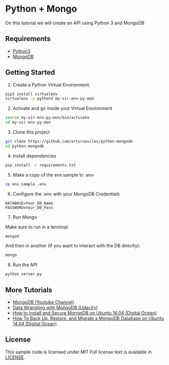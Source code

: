 # Python + Mongo

On this tutorial we will create an API using Python 3 and MongoDB

## Requirements

* [Python3](https://www.python.org/downloads/)
* [MongoDB](https://www.mongodb.com/)

## Getting Started

1. Create a Python Virtual Environment.

```bash
pip3 install virtualenv
virtualenv -p python3 my-vir-env-py-mon
```

2. Activate and go inside your Virtual Environment

```bash
source my-vir-env-py-mon/bin/activate
cd my-vir-env-py-mon
```

3. Clone this project

```bash
git clone https://github.com/arturoaviles/python-mongodb
cd python-mongodb
```

4. Install dependencies

```bash
pip install -r requirements.txt
``` 

5. Make a copy of the env.sample to .env

```bash
cp env.sample .env
```

6. Configure the .env with your MongoDB Credentials


```
DATABASE=Your_DB_Name
PASSWORD=Your_DB_Pass
```

7. Run Mongo

Make sure to run in a terminal:

```bash
mongod
```

And then in another (If you want to interact with the DB direclty):

```bash
mongo
```


8. Run the API

```bash
python server.py
```

## More Tutorials

* [MongoDB (Youtube Channel)](https://www.youtube.com/user/MongoDB)
* [Data Wrangling with MongoDB (Udacity)](https://www.udacity.com/course/data-wrangling-with-mongodb--ud032)
* [How to Install and Secure MongoDB on Ubuntu 16.04 (Digital Ocean)](https://www.digitalocean.com/community/tutorials/how-to-install-and-secure-mongodb-on-ubuntu-16-04)
* [How To Back Up, Restore, and Migrate a MongoDB Database on Ubuntu 14.04 (Digital Ocean)](https://www.digitalocean.com/community/tutorials/how-to-back-up-restore-and-migrate-a-mongodb-database-on-ubuntu-14-04)

## License

This sample code is licensed under MIT
Full license text is available in [LICENSE](LICENSE).







